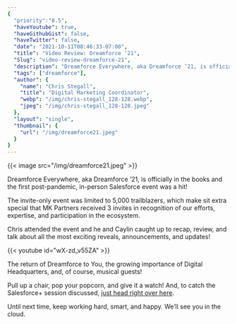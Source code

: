 ```yaml
---
{
  "priority":"0.5",
  "haveYoutube": true,
  "haveGithubGist": false,
  "haveTwitter": false,
  "date": "2021-10-11T08:46:33-07:00",
  "title": "Video Review: Dreamforce ‘21",
  "Slug": "video-review-dreamforce-21",
  "description": "Dreamforce Everywhere, aka Dreamforce ’21, is officially in the books and the first post-pandemic, in-person Salesforce event was a hit!",
  "tags": ["dreamforce"],
  "author": {
    "name": "Chris Stegall",
    "title": "Digital Marketing Coordinator",
    "webp": "/img/chris-stegall_128-128.webp",
    "jpeg": "/img/chris-stegall_128-128.jpeg"
  },
  "layout": "single",
  "thumbnail": {
    "url": "/img/dreamforce21.jpeg"
  }
}
---
```



{{< image src="/img/dreamforce21.jpeg" >}}

Dreamforce Everywhere, aka Dreamforce ’21, is officially in the books and the first post-pandemic, in-person Salesforce event was a hit!

The invite-only event was limited to 5,000 trailblazers, which make sit extra special that MK Partners received 3 invites in recognition of our efforts, expertise, and participation in the ecosystem.

Chris attended the event and he and Caylin caught up to recap, review, and talk about all the most exciting reveals, announcements, and updates!

{{< youtube id="wX-zd_v55ZA" >}}

The return of Dreamforce to You, the growing importance of Digital Headquarters, and, of course, musical guests!

Pull up a chair, pop your popcorn, and give it a watch! And, to catch the Salesforce+ session discussed, [just head right over here](https://events.mkpartners.com/dreamforceadminroi).

Until next time, keep working hard, smart, and happy. We’ll see you in the cloud.
